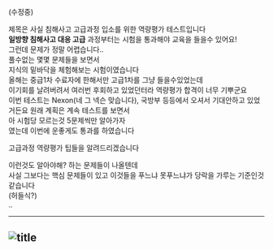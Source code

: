 (수정중)  
  
제목은 사실 침해사고 고급과정 입소를 위한 역량평가 테스트입니다   
__일방향 침해사고 대응 고급__ 과정부터는 시험을 통과해야 교육을 들을수 있어요!   
그런데 문제가 정말 어렵습니다..  
풀수없는 몇몇 문제들을 보면서  
지식의 밑바닥을 체험해보는 시험이였습니다  
올해는 중급1차 수료자에 한해서만 고급1차를 그냥 들을수있었는데  
이기회를 날려버려서 여러번 후회하고 있었던터라 역량평가 합격이 너무 기뿌군요  
이번 테스트는 Nexon(네 그 넥슨 맞습니다), 국방부 등등에서 오셔서 기대안하고 있었거든요
원래 계획은 계속 테스트를 보면서  
아 시험당 모르는것 5문제씩만 알아가자  
였는데 이번에 운좋게도 통과를 하였습니다  
  
고급과정 역량평가 팁들을 알려드리겠습니다  
  
이런것도 알아야해? 하는 문제들이 나올텐데  
사실 그보다는 핵심 문제들이 있고 이것들을 푸느냐 못푸느냐가 당락을 가루는 기준인것 같습니다  
(허들식?)  
..

-----
![title](srcs/역량평가.png)
-----
